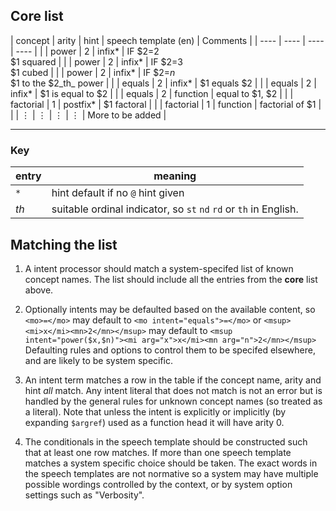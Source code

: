 
## Core list

| concept   | arity | hint     | speech template (en)                 | Comments     |
| ----      | ----  | ----     | ----                                 |              |
| power     | 2     | infix*   | IF $2=2<br> $1 squared               |              |
| power     | 2     | infix*   | IF $2=3<br> $1 cubed                 |              |
| power     | 2     | infix*   | IF $2=_n_<br> $1 to the $2_th_ power |              |
| equals    | 2     | infix*   | $1 equals $2                         |              |
| equals    | 2     | infix*   | $1 is equal to $2                    |              |
| equals    | 2     | function | equal to $1, $2                      |              |
| factorial | 1     | postfix* | $1 factoral                          |              |
| factorial | 1     | function | factorial of $1                      |              |
| ⋮          | ⋮     | ⋮         | ⋮                                     | More to be added |

-----

### Key

| entry | meaning |
| ---- | ---- |
| `*` | hint default if no `@` hint given |
| _th_  | suitable ordinal indicator, so `st`  `nd` `rd` or `th` in English. |


## Matching the list

1. A intent processor should match a system-specifed list of known concept names.
The list should include all the entries from the **core** list above.

2. Optionally intents may be defaulted based on the available content, so `<mo>=</mo>` may default to
`<mo intent="equals">=</mo>` or `<msup><mi>x</mi><mn>2</mn></msup>` may default to
`<msup intent="power($x,$n)"><mi arg="x">x</mi><mn arg="n">2</mn></msup>`
Defaulting rules and options to control them to be specifed elsewhere, and are likely to be system specific.

3. An intent term matches a row in the table if the concept name,
arity and hint _all_ match.  Any intent literal that does not match is
not an error but is handled by the general rules for unknown concept
names (so treated as a literal). Note that unless the intent is
explicitly or implicitly (by expanding `$argref`) used as a function
head it will have arity 0.

4. The conditionals in the speech template should be constructed such that at least one row matches.
If more than one speech template matches a system specific choice should be taken.
The exact words in the speech templates are not normative so a system may have multiple possible wordings
controlled by the context, or by system option settings such as "Verbosity".
